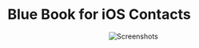 # Blue Book for iOS Contacts

<p align="center">
	<img src="https://github.com/luciensn/TasksApp/blob/master/img/tasks-screenshots.jpg" alt="Screenshots" />
</p>